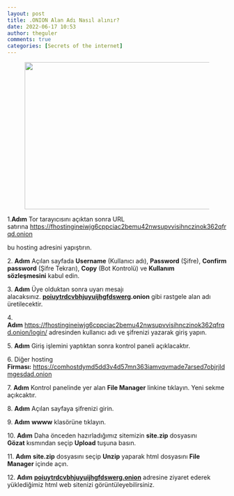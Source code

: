 ```yaml
---
layout: post
title: .ONION Alan Adı Nasıl alınır?
date: 2022-06-17 10:53
author: theguler
comments: true
categories: [Secrets of the internet]
---
```

<!-- wp:image {"id":1865,"width":531,"height":338,"sizeSlug":"large","linkDestination":"none"} -->
<figure class="wp-block-image size-large is-resized"><img src="https://theguler.wordpress.com/wp-content/uploads/2022/02/deep-web-dark-web.jpg?w=870" alt="" class="wp-image-1865" width="531" height="338" /></figure>
<!-- /wp:image -->

<!-- wp:paragraph -->
<p>1.<strong>Adım</strong>&nbsp;Tor tarayıcısını açıktan sonra URL satırına&nbsp;<a rel="noreferrer noopener" href="https://fhostingineiwjg6cppciac2bemu42nwsupvvisihnczinok362qfrqd.onion/signup/" target="_blank">https://fhostingineiwjg6cppciac2bemu42nwsupvvisihnczinok362qfrqd.onion</a></p>
<!-- /wp:paragraph -->

<!-- wp:paragraph -->
<p>bu hosting adresini yapıştırın.</p>
<!-- /wp:paragraph -->

<!-- wp:paragraph -->
<p>2. <strong>Adım</strong>&nbsp;Açılan sayfada&nbsp;<strong>Username</strong>&nbsp;(Kullanıcı adı),&nbsp;<strong>Password</strong>&nbsp;(Şifre),&nbsp;<strong>Confirm password</strong>&nbsp;(Şifre Tekrarı),&nbsp;<strong>Copy</strong>&nbsp;(Bot Kontrolü) ve&nbsp;<strong>Kullanım sözleşmesini</strong>&nbsp;kabul edin.</p>
<!-- /wp:paragraph -->

<!-- wp:paragraph -->
<p>3. <strong>Adım</strong>&nbsp;Üye olduktan sonra uyarı mesajı alacaksınız.&nbsp;<strong><strong><a href="https://fzrcdjvzulfpczfd.onion/">poiuytrdcvbhjuyuijhgfdswerg</a></strong>.onion</strong>&nbsp;gibi rastgele alan adı üretilecektir.</p>
<!-- /wp:paragraph -->

<!-- wp:paragraph -->
<p>4. <strong>Adım</strong>&nbsp;<a rel="noreferrer noopener" href="https://fhostingineiwjg6cppciac2bemu42nwsupvvisihnczinok362qfrqd.onion/login/" target="_blank">https://fhostingineiwjg6cppciac2bemu42nwsupvvisihnczinok362qfrqd.onion/login/</a>&nbsp;adresinden kullanıcı adı ve şifrenizi yazarak giriş yapın.</p>
<!-- /wp:paragraph -->

<!-- wp:paragraph -->
<p>5. <strong>Adım</strong>&nbsp;Giriş işlemini yaptıktan sonra kontrol paneli açıklacaktır.</p>
<!-- /wp:paragraph -->

<!-- wp:paragraph -->
<p>6. Diğer hosting <strong>Firması:</strong>&nbsp;<a href="https://comhostdymd5dd3v4d57mn363iamvqvmade7arsed7objrjldmgesdad.onion/">https://comhostdymd5dd3v4d57mn363iamvqvmade7arsed7objrjldmgesdad.onion</a></p>
<!-- /wp:paragraph -->

<!-- wp:paragraph -->
<p>7. <strong>Adım</strong>&nbsp;Kontrol panelinde yer alan&nbsp;<strong>File Manager</strong>&nbsp;linkine tıklayın. Yeni sekme açıkcaktır.</p>
<!-- /wp:paragraph -->

<!-- wp:paragraph -->
<p>8. <strong>Adım</strong>&nbsp;Açılan sayfaya şifrenizi girin.</p>
<!-- /wp:paragraph -->

<!-- wp:paragraph -->
<p>9. <strong>Adım</strong>&nbsp;<strong>wwww</strong>&nbsp;klasörüne tıklayın.</p>
<!-- /wp:paragraph -->

<!-- wp:paragraph -->
<p>10. <strong>Adım</strong>&nbsp;Daha önceden hazırladığımız sitemizin&nbsp;<strong>site.zip</strong>&nbsp;dosyasını <strong>Gözat</strong>&nbsp;kısmından seçip&nbsp;<strong>Upload</strong>&nbsp;tuşuna basın.</p>
<!-- /wp:paragraph -->

<!-- wp:paragraph -->
<p>11. <strong>Adım</strong>&nbsp;<strong>site.zip</strong>&nbsp;dosyasını seçip&nbsp;<strong>Unzip</strong> yaparak html dosyasını <strong>File Manager</strong> içinde açın.</p>
<!-- /wp:paragraph -->

<!-- wp:paragraph -->
<p>12. <strong>Adım</strong>&nbsp;<strong><a href="https://fzrcdjvzulfpczfd.onion/">poiuytrdcvbhjuyuijhgfdswerg.onion</a></strong>&nbsp;adresine ziyaret ederek yüklediğimiz html web sitenizi görüntüleyebilirsiniz.</p>
<!-- /wp:paragraph -->
